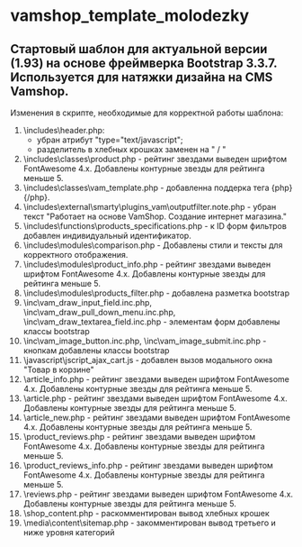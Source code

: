 # vamshop_template_molodezky
 
 Стартовый шаблон для актуальной версии (1.93) на основе фреймверка Bootstrap 3.3.7. Используется для натяжки дизайна на CMS Vamshop.
 -
 Изменения в скрипте, необходимые для корректной работы шаблона:
 1. \includes\header.php:
    - убран атрибут "type="text/javascript";
    - разделитель в хлебных крошках заменен на " / "
 2. \includes\classes\product.php - рейтинг звездами выведен шрифтом FontAwesome 4.x. Добавлены контурные звезды для рейтинга меньше 5.
 3. \includes\classes\vam_template.php - добавленна поддерка тега {php}{/php}.
 4. \includes\external\smarty\plugins_vam\outputfilter.note.php - убран текст "Работает на основе VamShop. Создание интернет магазина."
 5. \includes\functions\products_specifications.php - к ID форм фильтров добавлен индивидуальный идентификатор.
 6. \includes\modules\comparison.php - Добавлены стили и тексты для корректного отображения.
 7. \includes\modules\product_info.php - рейтинг звездами выведен шрифтом FontAwesome 4.x. Добавлены контурные звезды для рейтинга меньше 5.
 8. \includes\modules\products_filter.php - добавлена разметка bootstrap
 9. \inc\vam_draw_input_field.inc.php, \inc\vam_draw_pull_down_menu.inc.php, \inc\vam_draw_textarea_field.inc.php - элементам форм добавлены классы bootstrap
 10. \inc\vam_image_button.inc.php, \inc\vam_image_submit.inc.php - кнопкам добавлены классы bootstrap
 11. \javascript\jscript_ajax_cart.js - добавлен вызов модального окна "Товар в корзине"
 12. \article_info.php - рейтинг звездами выведен шрифтом FontAwesome 4.x. Добавлены контурные звезды для рейтинга меньше 5.
 13. \article.php - рейтинг звездами выведен шрифтом FontAwesome 4.x. Добавлены контурные звезды для рейтинга меньше 5.
 14. \article_new.php - рейтинг звездами выведен шрифтом FontAwesome 4.x. Добавлены контурные звезды для рейтинга меньше 5.
 15. \product_reviews.php - рейтинг звездами выведен шрифтом FontAwesome 4.x. Добавлены контурные звезды для рейтинга меньше 5.
 16. \product_reviews_info.php - рейтинг звездами выведен шрифтом FontAwesome 4.x. Добавлены контурные звезды для рейтинга меньше 5.
 17. \reviews.php - рейтинг звездами выведен шрифтом FontAwesome 4.x. Добавлены контурные звезды для рейтинга меньше 5.
 18. \shop_content.php - раскомментирован вывод хлебных крошек
 19. \media\content\sitemap.php - закомментирован вывод третьего и ниже уровня категорий